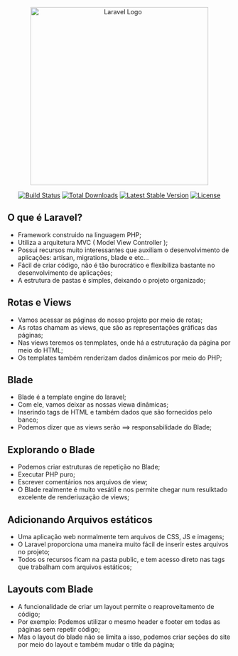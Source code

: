 <p align="center"><a href="https://laravel.com" target="_blank"><img src="https://raw.githubusercontent.com/laravel/art/master/logo-lockup/5%20SVG/2%20CMYK/1%20Full%20Color/laravel-logolockup-cmyk-red.svg" width="400" alt="Laravel Logo"></a></p>

<p align="center">
<a href="https://travis-ci.org/laravel/framework"><img src="https://travis-ci.org/laravel/framework.svg" alt="Build Status"></a>
<a href="https://packagist.org/packages/laravel/framework"><img src="https://img.shields.io/packagist/dt/laravel/framework" alt="Total Downloads"></a>
<a href="https://packagist.org/packages/laravel/framework"><img src="https://img.shields.io/packagist/v/laravel/framework" alt="Latest Stable Version"></a>
<a href="https://packagist.org/packages/laravel/framework"><img src="https://img.shields.io/packagist/l/laravel/framework" alt="License"></a>
</p>

## O que é Laravel?
- Framework construido na linguagem PHP;
- Utiliza a arquitetura MVC ( Model View Controller );
- Possui recursos muito interessantes que auxiliam o desenvolvimento de aplicações: artisan, migrations, blade e etc...
- Fácil de criar código, não é tão burocrático e flexibiliza bastante no desenvolvimento de aplicações;
- A estrutura de pastas é simples, deixando  o projeto organizado;
## Rotas e Views
- Vamos acessar as páginas do nosso projeto por meio de rotas;
- As rotas chamam as views, que são as representações gráficas das páginas;
- Nas views teremos os tenmplates, onde há a estruturação da página por meio do HTML;
- Os templates também renderizam dados dinâmicos por meio do PHP;
## Blade
- Blade é a template engine do laravel;
- Com ele, vamos deixar as nossas viewa dinâmicas;
- Inserindo tags de HTML e também dados que são fornecidos pelo banco;
- Podemos dizer que as views serão ==> responsabilidade do Blade;
## Explorando o Blade
- Podemos criar estruturas de repetição no Blade;
- Executar PHP puro;
- Escrever comentários nos arquivos de view;
- O Blade realmente é muito vesátil e nos permite chegar num resulktado excelente de renderiuzação de views;
## Adicionando Arquivos estáticos
- Uma aplicação web normalmente tem arquivos de CSS, JS e imagens;
- O Laravel proporciona uma maneira muito fácil de inserir estes arquivos no projeto;
- Todos os recursos ficam na pasta public, e tem acesso direto nas tags que trabalham com arquivos estáticos;
## Layouts com Blade
- A funcionalidade de criar um layout permite o reaproveitamento de código;
- Por exemplo: Podemos utilizar o mesmo header e footer em todas as páginas sem repetir código;
- Mas o layout do blade não se limita a isso, podemos criar seções do site por meio do layout e também mudar o title da página;
